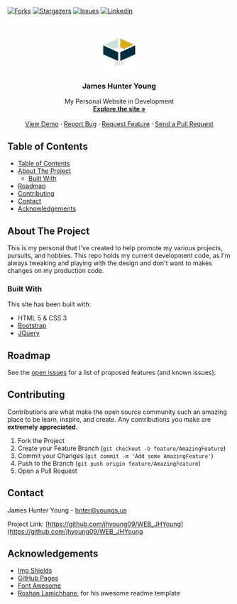 [![Forks][forks-shield]][forks-url]
[![Stargazers][stars-shield]][stars-url]
[![Issues][issues-shield]][issues-url]
[![LinkedIn][linkedin-shield]][linkedin-url]



<!-- PROJECT LOGO -->
<br />
<p align="center">
  <a href="https://jhy.dev-abeardedowl.com">
    <img src="./jhy_logo.ico" alt="Logo" width="80" height="80">
  </a>

  <h3 align="center">James Hunter Young</h3>

  <p align="center">
    My Personal Website in Development
    <br />
    <a href="https://jhy.dev-abeardedowl.com/"><strong>Explore the site »</strong></a>
    <br />
    <br />
    <a href="https://github.com/jhyoung09/WEB_JHYoung">View Demo</a>
    ·
    <a href="https://github.com/jhyoung09/WEB_JHYoung/issues">Report Bug</a>
    ·
    <a href="https://github.com/jhyoung09/WEB_JHYoung/issues">Request Feature</a>
    ·
    <a href="https://github.com/jhyoung09/WEB_JHYoung/pulls">Send a Pull Request</a>
  </p>
</p>



<!-- TABLE OF CONTENTS -->
## Table of Contents

- [Table of Contents](#table-of-contents)
- [About The Project](#about-the-project)
  - [Built With](#built-with)
- [Roadmap](#roadmap)
- [Contributing](#contributing)
- [Contact](#contact)
- [Acknowledgements](#acknowledgements)



<!-- ABOUT THE PROJECT -->
## About The Project
This is my personal that I've created to help promote my various projects, pursuits, and hobbies. This repo holds my current development code, as I'm always tweaking and playing with the design and don't want to makes changes on my production code. 

### Built With
This site has been built with:
* HTML 5 & CSS 3
* [Bootstrap](https://getbootstrap.com)
* [JQuery](https://jquery.com)


<!-- ROADMAP -->
## Roadmap

See the [open issues](https://github.com/jhyoung09/WEB_JHYoung/issues) for a list of proposed features (and known issues).



<!-- CONTRIBUTING -->
## Contributing

Contributions are what make the open source community such an amazing place to be learn, inspire, and create. Any contributions you make are **extremely appreciated**.

1. Fork the Project
2. Create your Feature Branch (`git checkout -b feature/AmazingFeature`)
3. Commit your Changes (`git commit -m 'Add some AmazingFeature'`)
4. Push to the Branch (`git push origin feature/AmazingFeature`)
5. Open a Pull Request



<!-- CONTACT -->
## Contact

James Hunter Young - hnter@youngs.us

Project Link: [https://github.com/jhyoung09/WEB_JHYoung](https://github.com/jhyoung09/WEB_JHYoung


<!-- ACKNOWLEDGEMENTS -->
## Acknowledgements
* [Img Shields](https://shields.io)
* [GitHub Pages](https://pages.github.com)
* [Font Awesome](https://fontawesome.com)
* [Roshan Lamichhane](https://github.com/roshanlam/ReadMeTemplate), for his awesome readme template





<!-- MARKDOWN LINKS & IMAGES -->
<!-- https://www.markdownguide.org/basic-syntax/#reference-style-links -->
[forks-shield]: https://img.shields.io/github/forks/jhyoung09/WEB_JHYoung?style=flat-square
[forks-url]: https://github.com/jhyoung09/ReadMeTemplate/network/members
[stars-shield]: https://img.shields.io/github/stars/jhyoung09/WEB_JHYoung?style=flat-square
[stars-url]: https://github.com/jhyoung09/ReadMeTemplate/stargazers
[issues-shield]: https://img.shields.io/github/issues/jhyoung09/WEB_JHYoung?style=flat-square
[issues-url]: https://github.com/jhyoung09/ReadMeTemplate/issues
[linkedin-shield]: https://img.shields.io/badge/-LinkedIn-black.svg?style=flat-square&logo=linkedin&colorB=555
[linkedin-url]: https://www.linkedin.com/in/jameshunteryoung/p
